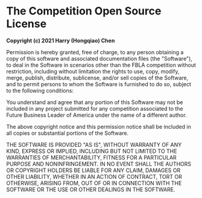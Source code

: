 # The Competition Open Source License

**Copyright (c) 2021 Harry (Hongqiao) Chen**

Permission is hereby granted, free of charge, to any person obtaining a copy
of this software and associated documentation files (the "Software"), to deal
in the Software in scenarios other than the FBLA competition without restriction,
including without limitation the rights to use, copy, modify, merge, publish,
distribute, sublicense, and/or sell copies of the Software, and to permit persons
to whom the Software is furnished to do so, subject to the following conditions:

You understand and agree that any portion of this Software may not be included 
in any project submitted for any competition associated to the Future Business 
Leader of America under the name of a different author. 

The above copyright notice and this permission notice shall be included in all 
copies or substantial portions of the Software.

THE SOFTWARE IS PROVIDED "AS IS", WITHOUT WARRANTY OF ANY KIND, EXPRESS OR
IMPLIED, INCLUDING BUT NOT LIMITED TO THE WARRANTIES OF MERCHANTABILITY,
FITNESS FOR A PARTICULAR PURPOSE AND NONINFRINGEMENT. IN NO EVENT SHALL THE
AUTHORS OR COPYRIGHT HOLDERS BE LIABLE FOR ANY CLAIM, DAMAGES OR OTHER
LIABILITY, WHETHER IN AN ACTION OF CONTRACT, TORT OR OTHERWISE, ARISING FROM,
OUT OF OR IN CONNECTION WITH THE SOFTWARE OR THE USE OR OTHER DEALINGS IN THE
SOFTWARE.
